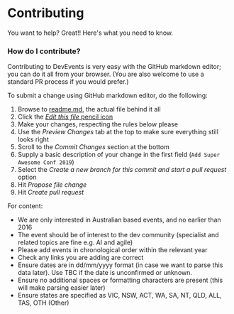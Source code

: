# Contributing

You want to help? Great!! Here's what you need to know.

### How do I contribute?

Contributing to DevEvents is very easy with the GitHub markdown editor; you can do it all from your browser. (You are also welcome to use a standard PR process if you would prefer.)

To submit a change using GitHub markdown editor, do the following:

1. Browse to [readme.md](https://github.com/Readify/DevEvents/blob/master/readme.md), the actual file behind it all
1. Click the [_Edit this file_ pencil icon](https://github.com/Readify/DevEvents/edit/master/readme.md)
1. Make your changes, respecting the rules below please
1. Use the _Preview Changes_ tab at the top to make sure everything still looks right
1. Scroll to the _Commit Changes_ section at the bottom
1. Supply a basic description of your change in the first field (`Add Super Awesome Conf 2019`)
1. Select the _Create a new branch for this commit and start a pull request_ option
1. Hit _Propose file change_
1. Hit _Create pull request_

For content:

- We are only interested in Australian based events, and no earlier than 2016
- The event should be of interest to the dev community (specialist and related topics are fine e.g. AI and agile)
- Please add events in chronological order within the relevant year
- Check any links you are adding are correct
- Ensure dates are in dd/mm/yyyy format (in case we want to parse this data later). Use TBC if the date is unconfirmed or unknown.
- Ensure no additional spaces or formatting characters are present (this will make parsing easier later)
- Ensure states are specified as VIC, NSW, ACT, WA, SA, NT, QLD, ALL, TAS, OTH (Other)

